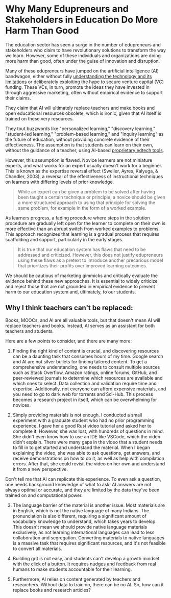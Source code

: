 # Why Many Edupreneurs and Stakeholders in Education Do More Harm Than Good

The education sector has seen a surge in the number of edupreneurs and stakeholders who claim to have revolutionary solutions to transform the way we learn. However, some of these individuals and organizations are doing more harm than good, often under the guise of innovation and disruption.

Many of these edupreneurs have jumped on the artificial intelligence (AI) bandwagon, either without fully [understanding the technology and its limitations](https://iambrainstorming.github.io/chapters/do-we-have-to-fear-machine-learning-or-ai.html) or deliberately exploiting the hype to secure venture capital (VC) funding. These VCs, in turn, promote the ideas they have invested in through aggressive marketing, often without empirical evidence to support their claims.

They claim that AI will ultimately replace teachers and make books and open educational resources obsolete, which is ironic, given that AI itself is trained on these very resources.

They tout buzzwords like "personalized learning," "discovery learning," "student-led learning," "problem-based learning," and "inquiry learning" as the future of education, without providing concrete evidence of their effectiveness. The assumption is that students can learn on their own, without the guidance of a teacher, using AI-based [proprietary edtech tools](https://iambrainstorming.github.io/chapters/programming/foss_philosophy.html).

However, this assumption is flawed. Novice learners are not miniature experts, and what works for an expert usually doesn't work for a beginner. This is known as the expertise reversal effect (Sweller, Ayres, Kalyuga, & Chandler, 2003), a reversal of the effectiveness of instructional techniques on learners with differing levels of prior knowledge. 

> While an expert can be given a problem to be solved after having been taught a certain technique or principle, a novice should be given a more structured approach to using that principle for solving the same problem, for example in the form of a worked example.

As learners progress, a fading procedure where steps in the solution procedure are gradually left open for the learner to complete on their own is more effective than an abrupt switch from worked examples to problems. This approach recognizes that learning is a gradual process that requires scaffolding and support, particularly in the early stages.

> It is true that our education system has flaws that need to be addressed and criticized. However, this does not justify edupreneurs using these flaws as a pretext to introduce another precarious model that prioritizes their profits over improved learning outcomes.

We should be cautious of marketing gimmicks and critically evaluate the evidence behind these new approaches. It is essential to widely criticize and reject those that are not grounded in empirical evidence to prevent harm to our education system and, ultimately, to our students.

## Why I think teachers can't be replaced:

Books, MOOCs, and AI are all valuable tools, but that doesn't mean AI will replace teachers and books. Instead, AI serves as an assistant for both teachers and students.

Here are a few points to consider, and there are many more:

1. Finding the right kind of content is crucial, and discovering resources can be a daunting task that consumes hours of my time. Google search and AI are not silver bullets for finding tailored content. To get a comprehensive understanding, one needs to consult multiple sources such as Stack Overflow, Amazon ratings, online forums, GitHub, and peer-reviewed journals to determine which resources are available and which ones to select. Data collection and validation require time and expertise. Additionally, not everyone can afford expensive materials, and you need to go to dark web for torrents and Sci-Hub. This process becomes a research project in itself, which can be overwhelming for novices.

2. Simply providing materials is not enough. I conducted a small experiment with a graduate student who had no prior programming experience. I gave her a good Rust video tutorial and asked her to complete it. However, she was lost, with hundreds of questions in mind. She didn't even know how to use an IDE like VSCode, which the video didn't explain. There were many gaps in the video that a student needs to fill in to get started and understand the material. When I began explaining the video, she was able to ask questions, get answers, and receive demonstrations on how to do it, as well as help with compilation errors. After that, she could revisit the video on her own and understand it from a new perspective.

Don't tell me that AI can replicate this experience. To even ask a question, one needs background knowledge of what to ask. AI answers are not always optimal or accurate, and they are limited by the data they've been trained on and computational power.

3. The language barrier of the material is another issue. Most materials are in English, which is not the native language of many Indians. The pronunciation is also different, requiring a significant amount of vocabulary knowledge to understand, which takes years to develop. This doesn't mean we should provide native language materials exclusively, as not learning international languages can lead to less collaboration and segregation. Converting materials to native languages is a massive task that requires significant resources, and it's not feasible to convert all materials.

4. Building grit is not easy, and students can't develop a growth mindset with the click of a button. It requires nudges and feedback from real humans to make students accountable for their learning.

5. Furthermore, AI relies on content generated by teachers and researchers. Without data to train on, there can be no AI. So, how can it replace books and research articles?


